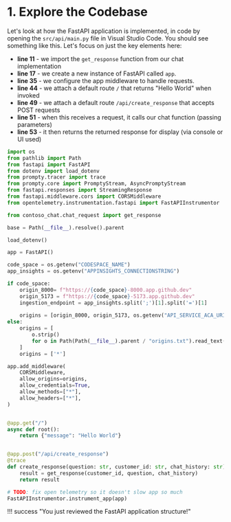 # 1. Explore the Codebase

Let's look at how the FastAPI application is implemented, in code by opening the `src/api/main.py` file in Visual Studio Code. You should see something like this. Let's focus on just the key elements here:

- **line 11** - we import the `get_response` function from our chat implementation
- **line 17** - we create a new instance of FastAPI called `app`.
- **line 35** - we configure the app middleware to handle requests.
- **line 44** - we attach a default route `/` that returns "Hello World" when invoked
- **line 49** - we attach a default route `/api/create_response` that accepts POST requests
- **line 51** - when this receives a request, it calls our chat function (passing parameters)
- **line 53** - it then returns the returned response for display (via console or UI used)


```py linenums="1"
import os
from pathlib import Path
from fastapi import FastAPI
from dotenv import load_dotenv
from prompty.tracer import trace
from prompty.core import PromptyStream, AsyncPromptyStream
from fastapi.responses import StreamingResponse
from fastapi.middleware.cors import CORSMiddleware
from opentelemetry.instrumentation.fastapi import FastAPIInstrumentor

from contoso_chat.chat_request import get_response

base = Path(__file__).resolve().parent

load_dotenv()

app = FastAPI()

code_space = os.getenv("CODESPACE_NAME")
app_insights = os.getenv("APPINSIGHTS_CONNECTIONSTRING")

if code_space: 
    origin_8000= f"https://{code_space}-8000.app.github.dev"
    origin_5173 = f"https://{code_space}-5173.app.github.dev"
    ingestion_endpoint = app_insights.split(';')[1].split('=')[1]
    
    origins = [origin_8000, origin_5173, os.getenv("API_SERVICE_ACA_URI"), os.getenv("WEB_SERVICE_ACA_URI"), ingestion_endpoint]
else:
    origins = [
        o.strip()
        for o in Path(Path(__file__).parent / "origins.txt").read_text().splitlines()
    ]
    origins = ['*']

app.add_middleware(
    CORSMiddleware,
    allow_origins=origins,
    allow_credentials=True,
    allow_methods=["*"],
    allow_headers=["*"],
)


@app.get("/")
async def root():
    return {"message": "Hello World"}


@app.post("/api/create_response")
@trace
def create_response(question: str, customer_id: str, chat_history: str) -> dict:
    result = get_response(customer_id, question, chat_history)
    return result

# TODO: fix open telemetry so it doesn't slow app so much
FastAPIInstrumentor.instrument_app(app)

```

!!! success "You just reviewed the FastAPI application structure!"

